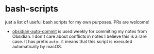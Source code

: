 # bash-scripts
just a list of useful bash scripts for my own purposes. PRs are welcome!
- [obsidian-auto-commit](https://github.com/epic-dev/bash-scripts/blob/master/obsidian-notes-auto-commit.sh) is used weekly for commiting my notes from Obsidian. I don't care about conflicts in notes I believe this is a rare case. It has prefix `auto-` it means that this script is executed automatically by macOS.
